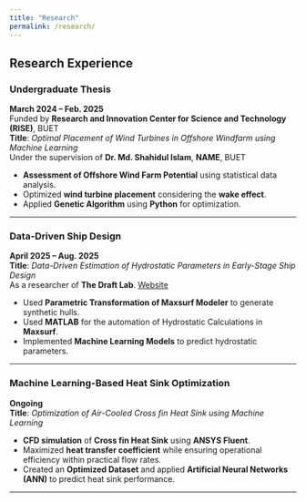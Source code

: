 ```yaml
---
title: "Research"
permalink: /research/
---
```


## Research Experience

### **Undergraduate Thesis**  
**March 2024 – Feb. 2025**  
Funded by **Research and Innovation Center for Science and Technology (RISE)**, BUET  
**Title**: *Optimal Placement of Wind Turbines in Offshore Windfarm using Machine Learning*  
Under the supervision of **Dr. Md. Shahidul Islam**, **NAME**, BUET

- **Assessment of Offshore Wind Farm Potential** using statistical data analysis.  
- Optimized **wind turbine placement** considering the **wake effect**.  
- Applied **Genetic Algorithm** using **Python** for optimization.  

---

### **Data-Driven Ship Design**  
**April 2025 – Aug. 2025**  
**Title**: *Data-Driven Estimation of Hydrostatic Parameters in Early-Stage Ship Design*  
As a researcher of **The Draft Lab**. [Website](https://thedraftlab.github.io/)

- Used **Parametric Transformation of Maxsurf Modeler** to generate synthetic hulls.  
- Used **MATLAB** for the automation of Hydrostatic Calculations in **Maxsurf**.  
- Implemented **Machine Learning Models** to predict hydrostatic parameters.

---

### **Machine Learning-Based Heat Sink Optimization**  
**Ongoing**  
**Title**: *Optimization of Air-Cooled Cross fin Heat Sink using Machine Learning*  

- **CFD simulation** of **Cross fin Heat Sink** using **ANSYS Fluent**.  
- Maximized **heat transfer coefficient** while ensuring operational efficiency within practical flow rates.  
- Created an **Optimized Dataset** and applied **Artificial Neural Networks (ANN)** to predict heat sink performance.

---
